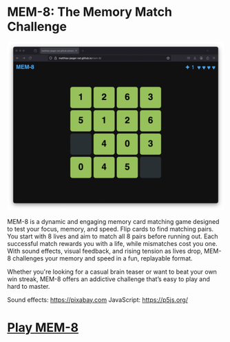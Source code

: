 # MEM-8: The Memory Match Challenge

![MEM-8 Cover](cover.png)

MEM-8 is a dynamic and engaging memory card matching game designed to test your focus, memory, and speed. Flip cards to find matching pairs. You start with 8 lives and aim to match all 8 pairs before running out. Each successful match rewards you with a life, while mismatches cost you one. With sound effects, visual feedback, and rising tension as lives drop, MEM-8 challenges your memory and speed in a fun, replayable format.

Whether you're looking for a casual brain teaser or want to beat your own win streak, MEM-8 offers an addictive challenge that’s easy to play and hard to master.

Sound effects: https://pixabay.com
JavaScript: https://p5js.org/

# [Play MEM-8](https://matthias-jaeger-net.github.io/mem-8/)
